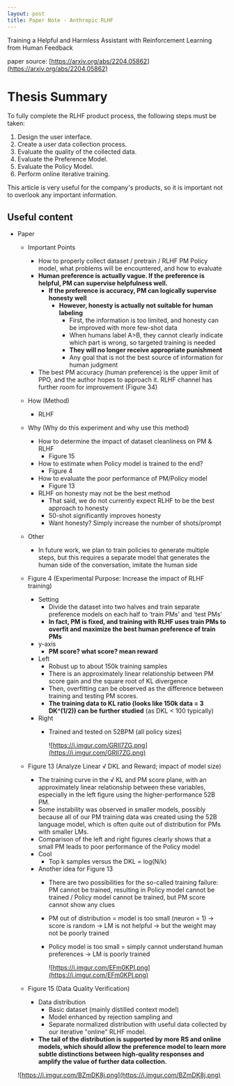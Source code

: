 ```yaml
---
layout: post
title: Paper Note - Anthropic RLHF
---
```


Training a Helpful and Harmless Assistant with Reinforcement Learning from Human Feedback

paper source: [https://arxiv.org/abs/2204.05862](https://arxiv.org/abs/2204.05862)

# Thesis Summary
To fully complete the RLHF product process, the following steps must be taken:

1. Design the user interface.
2. Create a user data collection process.
3. Evaluate the quality of the collected data.
4. Evaluate the Preference Model.
5. Evaluate the Policy Model.
6. Perform online iterative training.

This article is very useful for the company's products, so it is important not to overlook any important information.

## Useful content
- Paper
    - Important Points
        - How to properly collect dataset / pretrain / RLHF PM Policy model, what problems will be encountered, and how to evaluate
        - **Human preference is actually vague. If the preference is helpful, PM can supervise helpfulness well.**
            - **If the preference is accuracy, PM can logically supervise honesty well**
                - **However, honesty is actually not suitable for human labeling**
                    - First, the information is too limited, and honesty can be improved with more few-shot data
                    - When humans label A>B, they cannot clearly indicate which part is wrong, so targeted training is needed
                    - **They will no longer receive appropriate punishment**
                    - Any goal that is not the best source of information for human judgment
        - The best PM accuracy (human preference) is the upper limit of PPO, and the author hopes to approach it. RLHF channel has further room for improvement (Figure 34)
    - How (Method)
        - RLHF
    - Why (Why do this experiment and why use this method)
        - How to determine the impact of dataset cleanliness on PM & RLHF
            - Figure 15
        - How to estimate when Policy model is trained to the end?
            - Figure 4
        - How to evaluate the poor performance of PM/Policy model
            - Figure 13
        - RLHF on honesty may not be the best method
            - That said, we do not currently expect RLHF to be the best approach to honesty
            - 50-shot significantly improves honesty
            - Want honesty? Simply increase the number of shots/prompt
    - Other
        - In future work, we plan to train policies to generate multiple steps, but this requires a separate model that generates the human side of the conversation, imitate the human side
    - Figure 4 (Experimental Purpose: Increase the impact of RLHF training)
        - Setting
            - Divide the dataset into two halves and train separate preference models on each half to ‘train PMs’ and ‘test PMs’
            - **In fact, PM is fixed, and training with RLHF uses train PMs to overfit and maximize the best human preference of train PMs**
        - y-axis
            - **PM score? what score? mean reward**
        - Left
            - Robust up to about 150k training samples
            - There is an approximately linear relationship between PM score gain and the square root of KL divergence
            - Then, overfitting can be observed as the difference between training and testing PM scores.
            - **The training data to KL ratio (looks like 150k data = 3 DK^(1/2)) can be further studied** (as DKL < 100 typically)
        - Right
            - Trained and tested on 52BPM (all policy sizes)
                
                ![https://i.imgur.com/GRIl7ZG.png](https://i.imgur.com/GRIl7ZG.png)
                
    - Figure 13 (Analyze Linear √ DKL and Reward; impact of model size)
        - The training curve in the √ KL and PM score plane, with an approximately linear relationship between these variables, especially in the left figure using the higher-performance 52B PM.
        - Some instability was observed in smaller models, possibly because all of our PM training data was created using the 52B language model, which is often quite out of distribution for PMs with smaller LMs.
        - Comparison of the left and right figures clearly shows that a small PM leads to poor performance of the Policy model
        - Cool
            - Top k samples versus the DKL = log(N/k)
        - Another idea for Figure 13
            - There are two possibilities for the so-called training failure: PM cannot be trained, resulting in Policy model cannot be trained / Policy model cannot be trained, but PM score cannot show any clues
            - PM out of distribution = model is too small (neuron = 1) -> score is random -> LM is not helpful -> but the weight may not be poorly trained
            - Policy model is too small = simply cannot understand human preferences -> LM is poorly trained
                
                ![https://i.imgur.com/EFm0KPI.png](https://i.imgur.com/EFm0KPI.png)
                
    - Figure 15 (Data Quality Verification)
        - Data distribution
            - Basic dataset (mainly distilled context model)
            - Model enhanced by rejection sampling and
            - Separate normalized distribution with useful data collected by our iterative "online" RLHF model.
        - **The tail of the distribution is supported by more RS and online models, which should allow the preference model to learn more subtle distinctions between high-quality responses and amplify the value of further data collection.**
    
    ![https://i.imgur.com/BZmDK8j.png](https://i.imgur.com/BZmDK8j.png)
